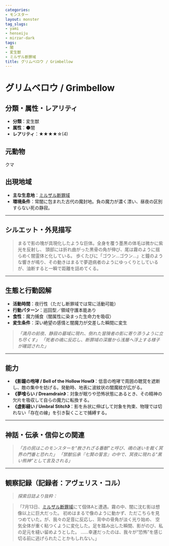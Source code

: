 ```yaml
---
categories:
- モンスター
layout: monster
tag_slugs:
- yami
- henseiju
- mirzar-dark
tags:
- 闇
- 変生獣
- ミルザル断罪域
title: グリムベロウ / Grimbellow
---
```


# グリムベロウ / Grimbellow

## 分類・属性・レアリティ

* **分類**：変生獣
* **属性**：🌑闇
* **レアリティ**：★★★★☆(4)

## 元動物

クマ

## 出現地域

* **主な生息地**：[ミルザル断罪域](../place/mirzar_dark.md)
* **環境条件**：常闇に包まれた古代の魔封地。負の魔力が濃く漂い、昼夜の区別すらない死の静寂。

---

## シルエット・外見描写

> まるで影の塊が具現化したような巨体。全身を覆う墨黒の体毛は微かに紫光を反射し、
> 頭部には折れ曲がった黒骨の角が伸び、尾は霧のように揺らめく闇霊体と化している。
> 歩くたびに「ゴウン…ゴウン…」と鐘のような響きが鳴り、その動きはまるで夢遊病者のようにゆっくりとしているが、油断すると一瞬で距離を詰めてくる。

---

## 生態と行動図解

* **活動時間**：夜行性（ただし断罪域では常に活動可能）
* **行動パターン**：巡回型／領域守護本能あり
* **食性**：魔力捕食（闇属性に染まった生命力を吸収）
* **変生条件**：深い絶望の感情と闇魔力が交差した瞬間に変生

> *「満月の前夜、静寂の墓域に現れ、倒れた冒険者の影に寄り添うように立ち尽くす」*
> *「死者の魂に反応し、断罪域の深層から浅層へ浮上する様子が確認された」*

---

## 能力

* **《影鐘の咆哮 / Bell of the Hollow Howl》**：低音の咆哮で周囲の聴覚を遮断し、敵の集中を妨げる。発動時、地表に波紋状の闇魔紋が広がる。
* **《夢喰らい / Dreamdrain》**：対象が眠りや恐怖状態にあるとき、その精神の欠片を吸収して自らの魔力に転換する。
* **《虚影縫い / Umbral Stitch》**：影を糸状に伸ばして対象を拘束、物理では切れない「存在の線」を引き裂くことで捕縛する。

---

## 神話・伝承・信仰との関連

> *「古の民はこのモンスターを“赦されざる番獣”と呼び、魂の迷いを裁く冥界の門番と恐れた」*
> *「禁獣伝承『七賢の誓言』の中で、冥夜に現れる“黒い熊神”として言及される」*

---

## 観察記録（記録者：アヴェリス・コル）

> *探索日誌より抜粋：*

> 「7月13日、[ミルザル断罪域](../place/mirzar_dark.md)にて個体Aと遭遇。霧の中、闇に沈む影は想像以上に巨大だった。
> 初めはまるで像のように動かず、ただこちらを見つめていた。が、我々の足音に反応し、背中の骨角が淡く光り始め、
> 空気全体が重く粘つくように変化した。足を踏み出した瞬間、影がのび、私の足元を縫い留めようとした。
> ……幸運だったのは、我々が“恐怖”を感じ切る前に逃げられたことかもしれない。」